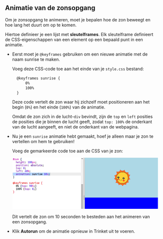 ## Animatie van de zonsopgang

Om je zonsopgang te animeren, moet je bepalen hoe de zon beweegt en hoe lang het duurt om op te komen.

Hiertoe definieer je een lijst met **sleutelframes**. Elk sleutelframe definieert de CSS-eigenschappen van een element op een bepaald punt in een animatie.

+ Eerst moet je `@keyframes` gebruiken om een ​​nieuwe animatie met de naam sunrise te maken.
    
    Voeg deze CSS-code toe aan het einde van je `style.css` bestand:
    
        @keyframes sunrise {
            0%
            100%
        }
        
    
    Deze code vertelt de zon waar hij zichzelf moet positioneren aan het begin (`0%`) en het einde (`100%`) van de animatie.
    
    Omdat de zon zich in de lucht-`div` bevindt, zijn de `top` en `left` posities de posities die je binnen de lucht geeft, zodat `top: 100%` de onderkant van de lucht aangeeft, en niet de onderkant van de webpagina.

+ Nu je een `sunrise` animatie hebt gemaakt, hoef je alleen maar je zon te vertellen om hem te gebruiken!
    
    Voeg de gemarkeerde code toe aan de CSS van je zon:
    
    ![screenshot](images/sunrise-sunrise.png)
    
    Dit vertelt de zon om 10 seconden te besteden aan het animeren van een zonsopgang.

+ Klik **Autorun** om de animatie opnieuw in Trinket uit te voeren.